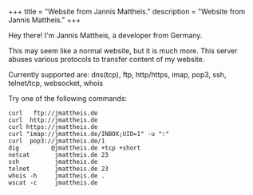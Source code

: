 +++
title = "Website from Jannis Mattheis."
description = "Website from Jannis Mattheis."
+++

Hey there! I'm Jannis Mattheis, a developer from Germany.

This may seem like a normal website, but it is much more.
This server abuses various protocols to transfer content of my website.

Currently supported are: 
  dns(tcp), ftp, http/https, imap, pop3,  ssh, telnet/tcp, websocket, whois

Try one of the following commands:

```
curl   ftp://jmattheis.de
curl  http://jmattheis.de
curl https://jmattheis.de
curl "imap://jmattheis.de/INBOX;UID=1" -u ":"
curl  pop3://jmattheis.de/1
dig         @jmattheis.de +tcp +short
netcat       jmattheis.de 23
ssh          jmattheis.de
telnet       jmattheis.de 23
whois -h     jmattheis.de .
wscat -c     jmattheis.de
```